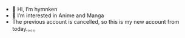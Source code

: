 - 👋 Hi, I’m hymnken
- 👀 I’m interested in Anime and Manga 
- The previous account is cancelled, so this is my new account from today.。。。
